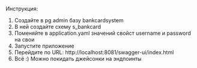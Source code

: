 Инструкция:
  1. Создайте в pg admin базу bankcardsystem
  2. В ней создайте схему s_bankcard
  3. Поменяйте в application.yaml значений свойст username и password на свои
  4. Запустите приложение
  5. Перейдите по URL: http://localhost:8081/swagger-ui/index.html
  6. Всё :) Можно покидать джейсонки на эндпоинты
